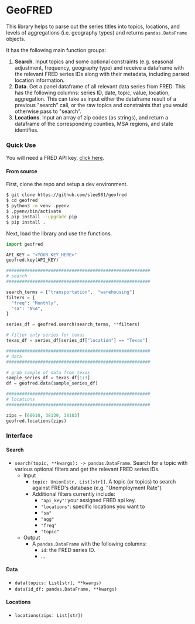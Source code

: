 # GeoFRED 

This library helps to parse out the series titles into topics, locations, and levels of aggregations (i.e. geography types) and returns `pandas.DataFrame` objects.

It has the following main function groups:
1. **Search**. Input topics and some optional constraints (e.g. seasonal adjustment, frequency, geography type) and receive a dataframe with the relevant FRED series IDs along with their metadata, including parsed location information. 
1. **Data**. Get a panel dataframe of all relevant data series from FRED. This has the following columns: series ID, date, topic, value, location, aggregation. This can take as input either the dataframe result of a previous "search" call, or the raw topics and constraints that you would otherwise pass to "search". 
1. **Locations**. Input an array of zip codes (as strings), and return a dataframe of the corresponding counties, MSA regions, and state identifies. 

### Quick Use 

You will need a FRED API key, [click here](https://fred.stlouisfed.org/docs/api/api_key.html).

#### From source 

First, clone the repo and setup a dev environment. 

```bash
$ git clone https://github.com/slee981/geofred
$ cd geofred
$ python3 -m venv .pyenv
$ .pyenv/bin/activate
$ pip install --upgrade pip
$ pip install .
```

Next, load the library and use the functions. 

```python
import geofred 

API_KEY = "<YOUR_KEY_HERE>"
geofred.key(API_KEY)

#######################################################
# search 
#######################################################

search_terms = ["transportation",  "warehousing"]
filters = {
  "freq": "Monthly", 
  "sa": "NSA", 
}

series_df = geofred.search(search_terms, **filters)

# filter only series for texas
texas_df = series_df[series_df["location"] == "Texas"]

#######################################################
# data
#######################################################

# grab sample of data from texas 
sample_series_df = texas_df[1:3]
df = geofred.data(sample_series_df)

#######################################################
# locations
#######################################################

zips = [60610, 38139, 38103]
geofred.locations(zips)

```

### Interface 

#### Search 

- `search(topic, **kwargs): -> pandas.DataFrame`. Search for a topic with various optional filters and get the relevant FRED series IDs. 
  - Input
    - `topic: Union[str, List[str]]`. A topic (or topics) to search against FRED's database (e.g. "Unemployment Rate")
    - Additional filters currently include: 
      - `"api_key"`: your assigned FRED api key. 
      - `"locations"`: specific locations you want to 
      - `"sa"`
      - `"agg"`
      - `"freq"`
      - `"topic"`
  - Output 
    - A `pandas.DataFrame` with the following columns: 
      - `id`: the FRED series ID. 
      - ... 

#### Data 

- `data(topics: List[str], **kwargs)`
- `data(id_df: pandas.DataFrame, **kwargs)`

#### Locations

- `locations(zips: List[str])`